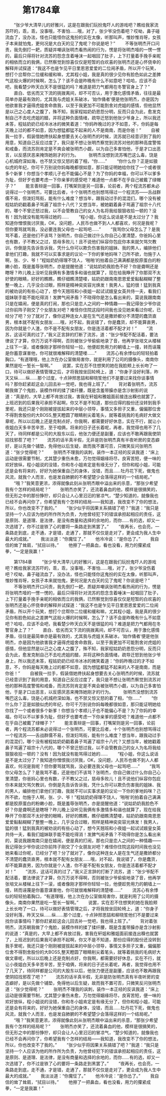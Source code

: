 # 　　第1784章 
　　“张少爷大清早儿的好雅兴，这是在跟我们玩扮鬼吓人的游戏吧？瞧给我家流苏吓的，乖，乖，没事哦，不害怕……哦，对了，张少爷没伤着吧？哎呦，鼻子碰流血了，没办法，怪也只能怪你这鬼扮的实在太像，听那叫声，惟妙惟肖呀，女孩子本来就怕鬼，更何况是大白天的见了鬼呢？你说是吧？”
　　不等张明杰开口问责，我先倒打一耙，质疑并嘲讽张明杰看热闹的行为，愣是将张明杰噎的一愣一愣的，最后只得将针对流苏的怨念含着唾沫一起咽回了肚子，上下打量着手挽手亲昵的相依而立的我俩，已然察觉到惊喜仅仅是短暂的白欢喜的张明杰还是心怀侥幸的解释并试探道：“我这不也是乍见平日里恩恩爱爱的二位闹矛盾，所以开个玩笑，想打个岔帮你二位缓和缓和嘛，尤其程小姐，我是真的很少见你有脸色如此之差脾气这般火爆的时候啊，怎么了？该不会是昨晚有什么不如意吧？哈哈，应该不会吧，我看楚少昨天白天不是很猛的吗？难道是把力气都用在冬警官身上了？”
　　直白、低劣而又下流的挑拨离间，却不可否认，用于激化感情矛盾，往往是最简单亦是最有效的，尤其我与虎姐关系破冰，‘始作俑者’便是他张明杰，亦是因为他欲害我才逼得虎姐舍命救我，以至于我更加不可能割舍对虎姐的感情，但他显然是以己之心度人之腹了，殊不知，我家程姑奶奶恩怨分明，反而只会为此，愈发克制自己不去吃虎姐的醋，并将这种负面情绪，疏导迁怒到他张少爷身上，所以我还未答，程姑奶奶已经冷冰冰的微笑着道：“你妈昨晚过的才不如意，不，你妈是每天晚上过的都不如意，因为想猛都猛不起来的人不是南南，而是你爸！”
　　自被我一拉手，假装借她搀扶起身想要去关心张明杰的时候，流苏就已经意识到了我的用意，知道自己反应过度了，我只是不想让张明杰察觉到流苏对他的那种高度警惕和戒备，而流苏则肯定是不爽会被张明杰小觑，以为自己多害怕他，于是才口出恶言，以反感厌恶来掩饰她刚才的行为。
　　张明杰没想到流苏嘴巴这么毒，饶是心机城府深如海，也不禁又惊又怒的着了相，“你……”
　　“你什么你？正是如狼似虎的年纪，你可千万别说你妈每晚都很如意，那只能证明她给你找了一个或者很多个新爹！你想当个孝顺儿子也不能偏心不是？为了你妈的幸福，你可以不以爹多为耻，但好歹也要考虑一下你亲爹的感受吧？难道他一点都不在乎自己被戴了绿帽子？”
　　能言善辩是一回事，打嘴架则是另一回事，论前者，两个程流苏都未必说得过一个张明杰，可要比后者，十个张明杰也别想骂得过一个程流苏——舌战群儒不易，但泼妇骂街，能有什么难度？想当年，跟我动过手的混混们，哪个没有被程姑奶奶戳着鼻子骂遍了祖宗十八代？又想当年，被她戳着鼻子骂遍了祖宗十八代的，哪个不曾迁怒过我，以不会管教自己的女人为名将我给狠狠收拾一顿的？没有！因为就没有能骂得过她的……
　　“程小姐，你这么说话是不是太过分了？我知道你憎恨我讨厌我，OK，没问题，人民币也做不到人人都喜欢，何况是我呢？但你要骂就骂我，没必要连我父母也一起骂吧……”
　　“我骂你父母怎么了？是我骂不着，还是他们不该骂？张明杰，你自己做过什么你自己心里清楚，你爸妈心里也有数，子不教父之过，慈母多败儿！且不说他们纵容你包庇你本来就欠骂欠教训，你倒是先告诉告诉我，凭什么你可以欺负伤害我的姐妹、我的男人，编排他们拿他们打趣，我就不可以实事求是的议论一下你的爹地妈咪？己所不欲，勿施于人啊，张、少、爷！”程姑奶奶得理不饶人，‘啪啪’的拍着自己满满都是胶原蛋白的粉嫩小脸，既是羞辱张明杰，亦是提醒他道：“说姑奶奶我脸色不好？你是聋啊还是瞎呀？昨儿晚上没听见我俩有多激情多和谐也就算了，现在给我睁开了你那双不太好使的眼睛，好好的瞧瞧，瞧仔细瞧清楚喽，姑奶奶跟南南恩恩爱爱黏黏糊糊了整整一晚上，几乎没合过眼，照样是精神奕奕容光焕发！我男人，猛的很！猛到我真的被劝说的有些心动了，想今天翘班和小夜姐一起试试娥皇女英共侍一夫，看我们姐妹联手能不能吃得消！发脾气闹矛盾？不晓得你是怎么看出来的，莫说我跟南南只是在嬉闹，便是真的打闹，那也只是恋人之间的一种情趣——我记得张少爷你说过你前阵子刚交了个女朋友对吧？难怪你住院这段时间我也没见她来看过你呢，已经分了吧？分了就对了，像你这种连女人是在生气还是撒娇都分不清楚的蠢货直男，根本就不配有女朋友……哦，对不起，我说错了，你是蠢货，却不能算直男，因为你就是个人渣，你不是不配有女朋友，你是连活着都不配才对！”
　　“流苏，这话可真的过了，”我义正言辞的打断了流苏，道：“张少爷配不配活着，要法律说了才算，你万万说不得啊，否则被张少爷偷偷地录了音，他再学张培文从楼梯上往下一滚，或者像刚才那样你轻轻一拉，他便趁势用力的朝墙上一撞，转而诬蔑是你蓄意谋害他，你可就很难解释的清楚喽……”
　　流苏心有余悸似的轻轻拍着胸口，“有道理哦，他上次在办公室做局害你，就是利用了公司的摄像头，南南你果然是吃一堑长一智啊。”
　　说罢，实在忍不住想笑的她在我脸颊上长长吻了一口，待可以做好表情管理之后，才将我按坐回轮椅上，道：“你身子没好利落，昨天又纵……纵……那个过度，十点钟邢思喆和柳晓笙他们不是要过来找你谈事情吗？那你赶紧趁这会儿回去补一觉吧，我也得上班了。”
　　背对着张明杰，流苏朝我做了个鬼脸，装模作样的揉了揉纤腰，既是含羞带臊亦是含沙射影的说道：“真是的，大早上都不肯放过我，害我在轩姐和雅姐面前接连出糗也就罢了，上班迟到的后果我可承担不起啊，你又不是不知道，那份应得的股份还没转到我手里呢，我还只是个刚刚被提拔起来的中层小领导，事情又多担子又重，偏偏那位舍不得割舍股份的大BOSS,整天瞪圆了眼睛削尖着笔头，就等着挑我的毛病好大做文章呢，所以以后晚上还是克制点好，你我啊，都需要好好休息，实在不行，就让小夜姐白天多辛苦辛苦，至于咱俩，将来的日子还长着呢，再者，我觉得也用不了几天了，待同样都是公司的大股东以后，他张力便还是副董，应该也不敢再跟我使阴招找邪茬了吧？”
　　流苏的话半真半假，无非是防张明杰真有半夜听房的变态癖好，是以先做个铺垫，免得他以后生疑，故而我不置可否，只微笑反问张明杰道：“张少觉得呢？”
　　张明杰不理我的讽刺，装作一本正经的反讽我道：“床上运动是很需要节制，尤其楚少重伤未愈，万勿觉得姻缘将尽，良宵苦短，便一味的欢好放纵，程小姐说的没错，你和冬小姐肯定是有缘无分了，但你和程小姐，可能还是会有将来的，好好为她保重自己的身体，没错，而且……牡丹花下死，做鬼也风流，就我个人而言，也是发自肺腑的不希望楚少会落得这样的一个结局呢。”
　　“哦？”我笑意更浓，浓得就像此刻从张明杰眼中溢出来的杀意，“那张少希望我有个怎样的结局呢？”
　　张明杰亦笑了，还流着鼻血的他，模样是很搞笑的，但无形之中的那份狰狞，却只会让人心里汩汩的冒凉气，“楚少知道的，就像我也已经不会再问你了，你希望我有个怎样的结局——我知道，我改变不了你的想法，所以，你也改变不了我的。”
　　“张少似乎将因果关系搞错了吧？”我道：“我只是坚持一个人应该为他的所作所为负责，为他曾经犯下的错误承担起相应的责任，这是原则、是道理、是法律，是没有商量和选择的余地的，而你……有的选，却又一次选错了，你不过是铁了心的要将一条路走到黑罢了。”
　　“夜再长，也会亮，一条路走到底，走不通，才是错，走通了，那就不仅仅是走对了，更会成为我人生中最大的成就。”
　　我淡淡道：“你魔怔了。”
　　他冷冷说：“是你怂了。”
　　我自信的耸了耸肩，“拭目以待。”
　　他擦了一把鼻血，看也没看，用力的攥紧成拳，“一定是我赢！”

　　第1784章 
　　“张少爷大清早儿的好雅兴，这是在跟我们玩扮鬼吓人的游戏吧？瞧给我家流苏吓的，乖，乖，没事哦，不害怕……哦，对了，张少爷没伤着吧？哎呦，鼻子碰流血了，没办法，怪也只能怪你这鬼扮的实在太像，听那叫声，惟妙惟肖呀，女孩子本来就怕鬼，更何况是大白天的见了鬼呢？你说是吧？”
　　不等张明杰开口问责，我先倒打一耙，质疑并嘲讽张明杰看热闹的行为，愣是将张明杰噎的一愣一愣的，最后只得将针对流苏的怨念含着唾沫一起咽回了肚子，上下打量着手挽手亲昵的相依而立的我俩，已然察觉到惊喜仅仅是短暂的白欢喜的张明杰还是心怀侥幸的解释并试探道：“我这不也是乍见平日里恩恩爱爱的二位闹矛盾，所以开个玩笑，想打个岔帮你二位缓和缓和嘛，尤其程小姐，我是真的很少见你有脸色如此之差脾气这般火爆的时候啊，怎么了？该不会是昨晚有什么不如意吧？哈哈，应该不会吧，我看楚少昨天白天不是很猛的吗？难道是把力气都用在冬警官身上了？”
　　直白、低劣而又下流的挑拨离间，却不可否认，用于激化感情矛盾，往往是最简单亦是最有效的，尤其我与虎姐关系破冰，‘始作俑者’便是他张明杰，亦是因为他欲害我才逼得虎姐舍命救我，以至于我更加不可能割舍对虎姐的感情，但他显然是以己之心度人之腹了，殊不知，我家程姑奶奶恩怨分明，反而只会为此，愈发克制自己不去吃虎姐的醋，并将这种负面情绪，疏导迁怒到他张少爷身上，所以我还未答，程姑奶奶已经冷冰冰的微笑着道：“你妈昨晚过的才不如意，不，你妈是每天晚上过的都不如意，因为想猛都猛不起来的人不是南南，而是你爸！”
　　自被我一拉手，假装借她搀扶起身想要去关心张明杰的时候，流苏就已经意识到了我的用意，知道自己反应过度了，我只是不想让张明杰察觉到流苏对他的那种高度警惕和戒备，而流苏则肯定是不爽会被张明杰小觑，以为自己多害怕他，于是才口出恶言，以反感厌恶来掩饰她刚才的行为。
　　张明杰没想到流苏嘴巴这么毒，饶是心机城府深如海，也不禁又惊又怒的着了相，“你……”
　　“你什么你？正是如狼似虎的年纪，你可千万别说你妈每晚都很如意，那只能证明她给你找了一个或者很多个新爹！你想当个孝顺儿子也不能偏心不是？为了你妈的幸福，你可以不以爹多为耻，但好歹也要考虑一下你亲爹的感受吧？难道他一点都不在乎自己被戴了绿帽子？”
　　能言善辩是一回事，打嘴架则是另一回事，论前者，两个程流苏都未必说得过一个张明杰，可要比后者，十个张明杰也别想骂得过一个程流苏——舌战群儒不易，但泼妇骂街，能有什么难度？想当年，跟我动过手的混混们，哪个没有被程姑奶奶戳着鼻子骂遍了祖宗十八代？又想当年，被她戳着鼻子骂遍了祖宗十八代的，哪个不曾迁怒过我，以不会管教自己的女人为名将我给狠狠收拾一顿的？没有！因为就没有能骂得过她的……
　　“程小姐，你这么说话是不是太过分了？我知道你憎恨我讨厌我，OK，没问题，人民币也做不到人人都喜欢，何况是我呢？但你要骂就骂我，没必要连我父母也一起骂吧……”
　　“我骂你父母怎么了？是我骂不着，还是他们不该骂？张明杰，你自己做过什么你自己心里清楚，你爸妈心里也有数，子不教父之过，慈母多败儿！且不说他们纵容你包庇你本来就欠骂欠教训，你倒是先告诉告诉我，凭什么你可以欺负伤害我的姐妹、我的男人，编排他们拿他们打趣，我就不可以实事求是的议论一下你的爹地妈咪？己所不欲，勿施于人啊，张、少、爷！”程姑奶奶得理不饶人，‘啪啪’的拍着自己满满都是胶原蛋白的粉嫩小脸，既是羞辱张明杰，亦是提醒他道：“说姑奶奶我脸色不好？你是聋啊还是瞎呀？昨儿晚上没听见我俩有多激情多和谐也就算了，现在给我睁开了你那双不太好使的眼睛，好好的瞧瞧，瞧仔细瞧清楚喽，姑奶奶跟南南恩恩爱爱黏黏糊糊了整整一晚上，几乎没合过眼，照样是精神奕奕容光焕发！我男人，猛的很！猛到我真的被劝说的有些心动了，想今天翘班和小夜姐一起试试娥皇女英共侍一夫，看我们姐妹联手能不能吃得消！发脾气闹矛盾？不晓得你是怎么看出来的，莫说我跟南南只是在嬉闹，便是真的打闹，那也只是恋人之间的一种情趣——我记得张少爷你说过你前阵子刚交了个女朋友对吧？难怪你住院这段时间我也没见她来看过你呢，已经分了吧？分了就对了，像你这种连女人是在生气还是撒娇都分不清楚的蠢货直男，根本就不配有女朋友……哦，对不起，我说错了，你是蠢货，却不能算直男，因为你就是个人渣，你不是不配有女朋友，你是连活着都不配才对！”
　　“流苏，这话可真的过了，”我义正言辞的打断了流苏，道：“张少爷配不配活着，要法律说了才算，你万万说不得啊，否则被张少爷偷偷地录了音，他再学张培文从楼梯上往下一滚，或者像刚才那样你轻轻一拉，他便趁势用力的朝墙上一撞，转而诬蔑是你蓄意谋害他，你可就很难解释的清楚喽……”
　　流苏心有余悸似的轻轻拍着胸口，“有道理哦，他上次在办公室做局害你，就是利用了公司的摄像头，南南你果然是吃一堑长一智啊。”
　　说罢，实在忍不住想笑的她在我脸颊上长长吻了一口，待可以做好表情管理之后，才将我按坐回轮椅上，道：“你身子没好利落，昨天又纵……纵……那个过度，十点钟邢思喆和柳晓笙他们不是要过来找你谈事情吗？那你赶紧趁这会儿回去补一觉吧，我也得上班了。”
　　背对着张明杰，流苏朝我做了个鬼脸，装模作样的揉了揉纤腰，既是含羞带臊亦是含沙射影的说道：“真是的，大早上都不肯放过我，害我在轩姐和雅姐面前接连出糗也就罢了，上班迟到的后果我可承担不起啊，你又不是不知道，那份应得的股份还没转到我手里呢，我还只是个刚刚被提拔起来的中层小领导，事情又多担子又重，偏偏那位舍不得割舍股份的大BOSS,整天瞪圆了眼睛削尖着笔头，就等着挑我的毛病好大做文章呢，所以以后晚上还是克制点好，你我啊，都需要好好休息，实在不行，就让小夜姐白天多辛苦辛苦，至于咱俩，将来的日子还长着呢，再者，我觉得也用不了几天了，待同样都是公司的大股东以后，他张力便还是副董，应该也不敢再跟我使阴招找邪茬了吧？”
　　流苏的话半真半假，无非是防张明杰真有半夜听房的变态癖好，是以先做个铺垫，免得他以后生疑，故而我不置可否，只微笑反问张明杰道：“张少觉得呢？”
　　张明杰不理我的讽刺，装作一本正经的反讽我道：“床上运动是很需要节制，尤其楚少重伤未愈，万勿觉得姻缘将尽，良宵苦短，便一味的欢好放纵，程小姐说的没错，你和冬小姐肯定是有缘无分了，但你和程小姐，可能还是会有将来的，好好为她保重自己的身体，没错，而且……牡丹花下死，做鬼也风流，就我个人而言，也是发自肺腑的不希望楚少会落得这样的一个结局呢。”
　　“哦？”我笑意更浓，浓得就像此刻从张明杰眼中溢出来的杀意，“那张少希望我有个怎样的结局呢？”
　　张明杰亦笑了，还流着鼻血的他，模样是很搞笑的，但无形之中的那份狰狞，却只会让人心里汩汩的冒凉气，“楚少知道的，就像我也已经不会再问你了，你希望我有个怎样的结局——我知道，我改变不了你的想法，所以，你也改变不了我的。”
　　“张少似乎将因果关系搞错了吧？”我道：“我只是坚持一个人应该为他的所作所为负责，为他曾经犯下的错误承担起相应的责任，这是原则、是道理、是法律，是没有商量和选择的余地的，而你……有的选，却又一次选错了，你不过是铁了心的要将一条路走到黑罢了。”
　　“夜再长，也会亮，一条路走到底，走不通，才是错，走通了，那就不仅仅是走对了，更会成为我人生中最大的成就。”
　　我淡淡道：“你魔怔了。”
　　他冷冷说：“是你怂了。”
　　我自信的耸了耸肩，“拭目以待。”
　　他擦了一把鼻血，看也没看，用力的攥紧成拳，“一定是我赢！” 
